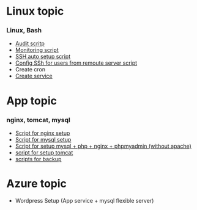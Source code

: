 # Linux topic

### Linux, Bash

-  [Audit scritp](https://github.com/1hkr4m/team-labs/blob/main/Linux%20topic/1.1-audit-users)
-  [Monitoring script](https://github.com/1hkr4m/team-labs/blob/main/Linux%20topic/1.2-monitoring)
-  [SSH auto setup script](https://github.com/1hkr4m/team-labs/blob/main/Linux%20topic/1.3-auto-ssh)
-  [Config SSh for users from remoute server script](https://github.com/1hkr4m/team-labs/blob/main/Linux%20topic/1.4-user-ssh)
-  Create cron
-  [Create service](https://github.com/1hkr4m/team-labs/blob/main/Linux%20topic/1.5-team-mon.service)

# App topic

### nginx, tomcat, mysql

-  [Script for nginx setup](https://github.com/1hkr4m/team-labs/tree/main/App%20topic/1-nginx-setup)
-  [Script for mysql setup](https://github.com/1hkr4m/team-labs/tree/main/App%20topic/2-mysql-setup)
-  [Script for setup mysql + php + nginx + phpmyadmin (without apache)](https://github.com/1hkr4m/team-labs/tree/main/App%20topic/3-lemp-setup)
-  [script for setup tomcat](https://github.com/1hkr4m/team-labs/tree/main/App%20topic/4-tomcat-setup)
-  [scripts for backup](https://github.com/1hkr4m/team-labs/tree/main/App%20topic/5-backup)

# Azure topic
-  Wordpress Setup (App service + mysql flexible server)

